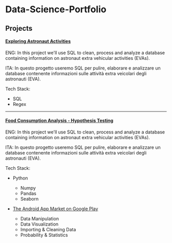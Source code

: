 # Data-Science-Portfolio

## Projects
#### [Exploring Astronaut Activities](https://github.com/DrBracket/Data-Science-Portfolio/tree/main/Exploring%20Astronaut%20Activities)

ENG: In this project we'll use SQL to clean, process and analyze a database containing information on astronaut extra vehicular activities (EVAs).

ITA: In questo progetto useremo SQL per pulire, elaborare e analizzare un database contenente informazioni sulle attività extra veicolari degli astronauti (EVA).

Tech Stack:
  - SQL
  - Regex

---
#### [Food Consumption Analysis - Hypothesis Testing](https://github.com/DrBracket/Data-Science-Portfolio/tree/main/Food%20Consumption%20Analysis%20-%20Hypothesis%20Testing)
ENG: In this project we'll use SQL to clean, process and analyze a database containing information on astronaut extra vehicular activities (EVAs).

ITA: In questo progetto useremo SQL per pulire, elaborare e analizzare un database contenente informazioni sulle attività extra veicolari degli astronauti (EVA).

Tech Stack:
  - Python
    - Numpy
    - Pandas
    - Seaborn


- [The Android App Market on Google Play](https://github.com/DrBracket/DS-DA-Case-Studies/tree/main/The%20Android%20App%20Market%20on%20Google%20Play)
  -  Data Manipulation
  -  Data Visualization
  -  Importing & Cleaning Data
  -  Probability & Statistics

